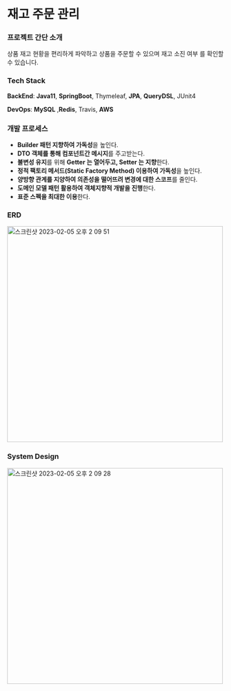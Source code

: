 # 재고 주문 관리

### 프로젝트 간단 소개

상품 재고 현황을 편리하게 파악하고 상품을 주문할 수 있으며 재고 소진 여부 를 확인할 수 있습니다. 


### Tech Stack

**BackEnd**: **Java11**, **SpringBoot**, Thymeleaf, **JPA**, **QueryDSL**, JUnit4

**DevOps**:  **MySQL** ,**Redis**, Travis, **AWS**


### 개발 프로세스

- **Builder 패턴 지향하여 가독성**을 높인다.
- **DTO 객체를 통해 컴포넌트간 메시지**를 주고받는다.
- **불변성 유지**를 위해 **Getter 는 열어두고, Setter 는 지향**한다.
- **정적 팩토리 메서드(Static Factory Method) 이용하여 가독성**을 높인다.
- **양방향 관계를 지양하여 의존성을 떨어뜨려 변경에 대한 스코프**를 줄인다.
- **도메인 모델 패턴 활용하여 객체지향적 개발을 진행**한다.
- **표준 스펙을 최대한 이용**한다.

### ERD

<img width="500" alt="스크린샷 2023-02-05 오후 2 09 51" src="https://user-images.githubusercontent.com/67587446/216802875-acf73d9e-b947-4eb2-bfb5-9de566617688.png">


### System Design

<img width="500" alt="스크린샷 2023-02-05 오후 2 09 28" src="https://user-images.githubusercontent.com/67587446/216802864-20ad9e17-5751-4546-a802-8af675ebc72d.png">
